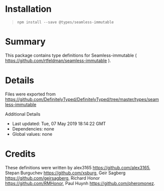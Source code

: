 # Installation
> `npm install --save @types/seamless-immutable`

# Summary
This package contains type definitions for Seamless-immutable ( https://github.com/rtfeldman/seamless-immutable ).

# Details
Files were exported from https://github.com/DefinitelyTyped/DefinitelyTyped/tree/master/types/seamless-immutable

Additional Details
 * Last updated: Tue, 07 May 2019 18:14:22 GMT
 * Dependencies: none
 * Global values: none

# Credits
These definitions were written by alex3165 <https://github.com/alex3165>, Stepan Burguchev <https://github.com/xsburg>, Geir Sagberg <https://github.com/geirsagberg>, Richard Honor <https://github.com/RMHonor>, Paul Huynh <https://github.com/pheromonez>.
